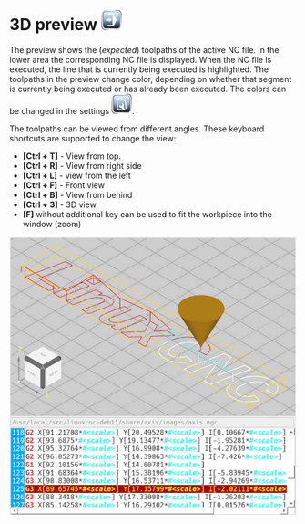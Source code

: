 # 3D preview ![Edit](images/SK_Auto.png)

The preview shows the (*expected*) toolpaths of the active NC file.
In the lower area the corresponding NC file is displayed.
When the NC file is executed, the line that is currently being executed is highlighted. The toolpaths in the preview change color, depending on
whether that segment is currently being executed or has already been executed. The colors can be changed in the settings ![Settings](images/SK_Settings.png).

The toolpaths can be viewed from different angles. These keyboard shortcuts are supported to change the view:

- **[Ctrl + T]** - View from top.
- **[Ctrl + R]** - View from right side
- **[Ctrl + L]** - view from the left
- **[Ctrl + F]** - Front view
- **[Ctrl + B]** - View from behind
- **[Ctrl + 3]** - 3D view
- **[F]** without additional key can be used to fit the workpiece into the
window (zoom)

![Preview](images/3DPreview.jpg)
